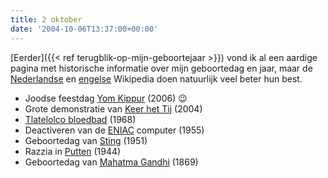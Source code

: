 ```yaml
---
title: 2 oktober
date: '2004-10-06T13:37:00+00:00'
---
```


[Eerder]({{< ref terugblik-op-mijn-geboortejaar >}}) vond ik al een aardige pagina met historische informatie over mijn geboortedag en jaar, maar de [Nederlandse](https://nl.wikipedia.org/wiki/2_Oktober) en [engelse](https://en.wikipedia.org/wiki/October_2) Wikipedia doen natuurlijk veel beter hun best.

- Joodse feestdag [Yom Kippur](https://en.wikipedia.org/wiki/Yom_Kippur) (2006) 😉
- Grote demonstratie van [Keer het Tij](https://nl.wikipedia.org/wiki/Keer_het_Tij) (2004)
- [Tlatelolco bloedbad](https://en.wikipedia.org/wiki/Tlatelolco_massacre) (1968)
- Deactiveren van de [ENIAC](https://en.wikipedia.org/wiki/ENIAC) computer (1955)
- Geboortedag van [Sting](https://en.wikipedia.org/wiki/Sting_%28musician%29) (1951)
- Razzia in [Putten](https://nl.wikipedia.org/wiki/Putten) (1944)
- Geboortedag van [Mahatma Gandhi](https://en.wikipedia.org/wiki/Mahatma_Mohandas_Karamchand_Gandhi) (1869)
